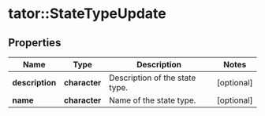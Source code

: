 # tator::StateTypeUpdate

## Properties
Name | Type | Description | Notes
------------ | ------------- | ------------- | -------------
**description** | **character** | Description of the state type. | [optional] 
**name** | **character** | Name of the state type. | [optional] 


